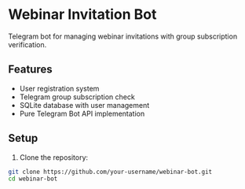 # Webinar Invitation Bot

Telegram bot for managing webinar invitations with group subscription verification.

## Features

- User registration system
- Telegram group subscription check
- SQLite database with user management
- Pure Telegram Bot API implementation

## Setup

1. Clone the repository:
```bash
git clone https://github.com/your-username/webinar-bot.git
cd webinar-bot
